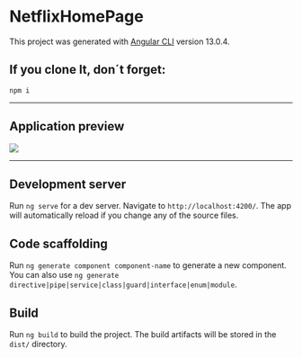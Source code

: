 # NetflixHomePage

This project was generated with [Angular CLI](https://github.com/angular/angular-cli) version 13.0.4.

## If you clone It, don´t forget:
`npm i`

--- 
## Application preview

<img src="./src/assets/1.png" with=100>

--- 

## Development server

Run `ng serve` for a dev server. Navigate to `http://localhost:4200/`. The app will automatically reload if you change any of the source files.

## Code scaffolding

Run `ng generate component component-name` to generate a new component. You can also use `ng generate directive|pipe|service|class|guard|interface|enum|module`.

## Build

Run `ng build` to build the project. The build artifacts will be stored in the `dist/` directory.

